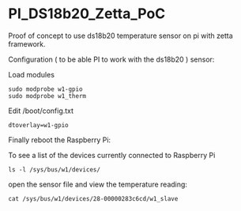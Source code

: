 # PI_DS18b20_Zetta_PoC
Proof of concept to use ds18b20 temperature sensor on pi with zetta framework. 

Configuration ( to be able PI to work with the ds18b20 ) sensor: 

Load modules 
```
sudo modprobe w1-gpio 
sudo modprobe w1_therm
```

Edit /boot/config.txt

```
dtoverlay=w1-gpio
```

Finally reboot the Raspberry Pi:

To see a list of the devices currently connected to  Raspberry Pi

```
ls -l /sys/bus/w1/devices/
```

open the sensor file and view the temperature reading:

```
cat /sys/bus/w1/devices/28-00000283c6cd/w1_slave
```
